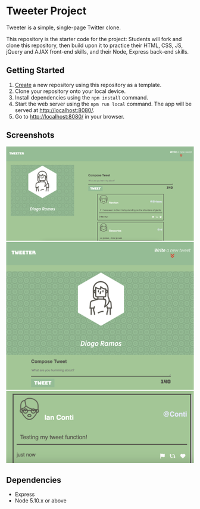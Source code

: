 # Tweeter Project

Tweeter is a simple, single-page Twitter clone.

This repository is the starter code for the project: Students will fork and clone this repository, then build upon it to practice their HTML, CSS, JS, jQuery and AJAX front-end skills, and their Node, Express back-end skills.

## Getting Started

1. [Create](https://docs.github.com/en/repositories/creating-and-managing-repositories/creating-a-repository-from-a-template) a new repository using this repository as a template.
2. Clone your repository onto your local device.
3. Install dependencies using the `npm install` command.
3. Start the web server using the `npm run local` command. The app will be served at <http://localhost:8080/>.
4. Go to <http://localhost:8080/> in your browser.

## Screenshots

!["Screenshot of Main Tweeter Page:"](https://github.com/SomarGuy/tweeter/blob/master/docs/MainTweeterPage.png?raw=true)
!["Screenshot of Mobile Tweeter Page:"](https://github.com/SomarGuy/tweeter/blob/master/docs/MobileTweeterPage.png?raw=true)
!["Screenshot of a tweet:"](https://github.com/SomarGuy/tweeter/blob/master/docs/Tweet.png?raw=true)

## Dependencies

- Express
- Node 5.10.x or above
